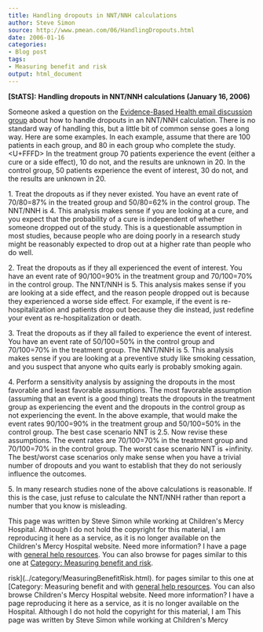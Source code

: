 ```yaml
---
title: Handling dropouts in NNT/NNH calculations
author: Steve Simon
source: http://www.pmean.com/06/HandlingDropouts.html
date: 2006-01-16
categories:
- Blog post
tags:
- Measuring benefit and risk
output: html_document
---
```

**[StATS]:** **Handling dropouts in NNT/NNH
calculations (January 16, 2006)**

Someone asked a question on the [Evidence-Based Health email discussion
group](http://www.jiscmail.ac.uk/lists/EVIDENCE-BASED-HEALTH.html) about
how to handle dropouts in an NNT/NNH calculation. There is no standard
way of handling this, but a little bit of common sense goes a long way.
Here are some examples. In each example, assume that there are 100
patients in each group, and 80 in each group who complete the study.<U+FFFD> In
the treatment group 70 patients experience the event (either a cure or a
side effect), 10 do not, and the results are unknown in 20. In the
control group, 50 patients experience the event of interest, 30 do not,
and the results are unknown in 20.

1\. Treat the dropouts as if they never existed. You have an event rate
of 70/80=87% in the treated group and 50/80=62% in the control group.
The NNT/NNH is 4. This analysis makes sense if you are looking at a
cure, and you expect that the probability of a cure is independent of
whether someone dropped out of the study. This is a questionable
assumption in most studies, because people who are doing poorly in a
research study might be reasonably expected to drop out at a higher rate
than people who do well.

2\. Treat the dropouts as if they all experienced the event of interest.
You have an event rate of 90/100=90% in the treatment group and
70/100=70% in the control group. The NNT/NNH is 5. This analysis makes
sense if you are looking at a side effect, and the reason people dropped
out is because they experienced a worse side effect. For example, if the
event is re-hospitalization and patients drop out because they die
instead, just redefine your event as re-hospitalization or death.

3\. Treat the dropouts as if they all failed to experience the event of
interest. You have an event rate of 50/100=50% in the control group and
70/100=70% in the treatment group. The NNT/NNH is 5. This analysis makes
sense if you are looking at a preventive study like smoking cessation,
and you suspect that anyone who quits early is probably smoking again.

4\. Perform a sensitivity analysis by assigning the dropouts in the most
favorable and least favorable assumptions. The most favorable assumption
(assuming that an event is a good thing) treats the dropouts in the
treatment group as experiencing the event and the dropouts in the
control group as not experiencing the event. In the above example, that
would make the event rates 90/100=90% in the treatment group and
50/100=50% in the control group. The best case scenario NNT is 2.5. Now
revise these assumptions. The event rates are 70/100=70% in the
treatment group and 70/100=70% in the control group. The worst case
scenario NNT is +infinity. The best/worst case scenarios only make sense
when you have a trivial number of dropouts and you want to establish
that they do not seriously influence the outcomes.

5\. In many research studies none of the above calculations is
reasonable. If this is the case, just refuse to calculate the NNT/NNH
rather than report a number that you know is misleading.

This page was written by Steve Simon while working at Children's Mercy
Hospital. Although I do not hold the copyright for this material, I am
reproducing it here as a service, as it is no longer available on the
Children's Mercy Hospital website. Need more information? I have a page
with [general help resources](../GeneralHelp.html). You can also browse
for pages similar to this one at [Category: Measuring benefit and
risk](../category/MeasuringBenefitRisk.html).
<!---More--->
risk](../category/MeasuringBenefitRisk.html).
for pages similar to this one at [Category: Measuring benefit and
with [general help resources](../GeneralHelp.html). You can also browse
Children's Mercy Hospital website. Need more information? I have a page
reproducing it here as a service, as it is no longer available on the
Hospital. Although I do not hold the copyright for this material, I am
This page was written by Steve Simon while working at Children's Mercy

<!---Do not use
**[StATS]:** **Handling dropouts in NNT/NNH
This page was written by Steve Simon while working at Children's Mercy
Hospital. Although I do not hold the copyright for this material, I am
reproducing it here as a service, as it is no longer available on the
Children's Mercy Hospital website. Need more information? I have a page
with [general help resources](../GeneralHelp.html). You can also browse
for pages similar to this one at [Category: Measuring benefit and
risk](../category/MeasuringBenefitRisk.html).
--->

